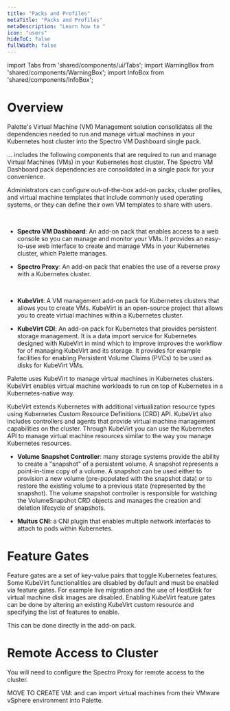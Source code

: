 ```yaml
---
title: "Packs and Profiles"
metaTitle: "Packs and Profiles"
metaDescription: "Learn how to "
icon: "users"
hideToC: false
fullWidth: false
---
```


import Tabs from 'shared/components/ui/Tabs';
import WarningBox from 'shared/components/WarningBox';
import InfoBox from 'shared/components/InfoBox';



# Overview

Palette's Virtual Machine (VM) Management solution consolidates all the dependencies needed to run and manage virtual machines in your Kubernetes host cluster into the Spectro VM Dashboard single pack.

 ... includes the following components that are required to run and manage Virtual Machines (VMs) in your Kubernetes host cluster. The Spectro VM Dashboard pack dependencies are consolidated in a single pack for your convenience. 

Administrators can configure out-of-the-box add-on packs, cluster profiles, and virtual machine templates that include commonly used operating systems, or they can define their own VM templates to share with users. 

<br />

- **Spectro VM Dashboard**: An add-on pack that enables access to a web console so you can manage and monitor your VMs. It provides an easy-to-use web interface to create and manage VMs in your Kubernetes cluster, which Palette manages.


- **Spectro Proxy**: An add-on pack that enables the use of a reverse proxy with a Kubernetes cluster.

 <br />

- **KubeVirt**: A VM management add-on pack for Kubernetes clusters that allows you to create VMs. KubeVirt is an open-source project that allows you to create virtual machines within a Kubernetes cluster.


- **KubeVirt CDI**: An add-on pack for Kubernetes that provides persistent storage
management. It is a data import service for Kubernetes designed with KubeVirt in mind which  to improve improves the workflow for of managing KubeVirt and its storage. It provides for example facilities for enabling Persistent Volume Claims (PVCs) to be used as disks for KubeVirt VMs.

Palette uses KubeVirt to manage virtual machines in Kubernetes clusters. KubeVirt enables virtual machine workloads to run on top of Kubernetes in a Kubernetes-native way. 

KubeVirt extends Kubernetes with additional virtualization resource types using Kubernetes Custom Resource Definitions (CRD) API. KubeVirt also includes controllers and agents that provide virtual machine management capabilities on the cluster. Through KubeVirt you can use the Kubernetes API to manage virtual machine resources similar to the way you manage Kubernetes resources.


- **Volume Snapshot Controller**: many storage systems provide the ability to create a "snapshot" of a persistent volume. A snapshot represents a point-in-time copy of a volume. A snapshot can be used either to provision a new volume (pre-populated with the snapshot data) or to restore the existing volume to a previous state (represented by the snapshot). The volume snapshot controller is responsible for watching the VolumeSnapshot CRD objects and manages the creation and deletion lifecycle of snapshots.


- **Multus CNI**: a CNI plugin that enables multiple network interfaces to attach to pods within Kubernetes.


# Feature Gates

Feature gates are a set of key-value pairs that toggle Kubernetes features. Some KubeVirt functionalities are disabled by default and must be enabled via feature gates. For example live migration and the use of HostDisk for virtual machine disk images are disabled. Enabling KubeVirt feature gates can be done by altering an existing KubeVirt custom resource and specifying the list of features to enable.

This can be done directly in the add-on pack.

# Remote Access to Cluster

You will need to configure the Spectro Proxy for remote access to the cluster.






MOVE TO CREATE VM:
and can import virtual machines from their VMware vSphere environment into Palette.
